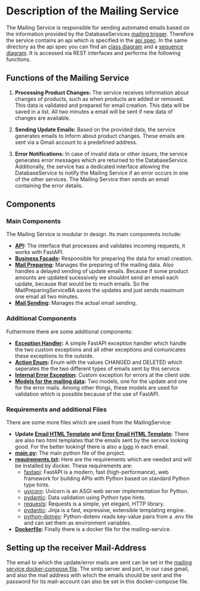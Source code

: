 # Description of the Mailing Service

The Mailing Service is responsible for sending automated emails based on the information provided by the DatabaseServices [mailing trigger](../../../../source/databaseService/app/api/control/mailing_trigger.py). Therefore the service contains an api which is specified in the [api spec](./api_specification.yml). In the same directory as the api spec you can find an [class diagram](./class_diagram.puml) and a [sequence diagram](./sequence_diagram.puml). It is accessed via REST interfaces and performs the following functions.

## Functions of the Mailing Service

1. **Processing Product Changes:** The service receives information about changes of products, such as when products are added or removed. This data is validated and prepared for email creation. This data will be saved in a list. All two minutes a email will be sent if new data of changes are available.

2. **Sending Update Emails:** Based on the provided data, the service generates emails to inform about product changes. These emails are sent via a Gmail account to a predefined address.

3. **Error Notifications:** In case of invalid data or other issues, the service generates error messages which are returned to the DatabaseService. Additionally, the service has a dedicated interface allowing the DatabaseService to notify the Mailing Service if an error occurs in one of the other services. The Mailing Service then sends an email containing the error details.

## Components

### Main Components

The Mailing Service is modular in design. Its main components include:
- **[API](../../../../source/mailingService/app/api/boundary/api.py):** The interface that processes and validates incoming requests, it works with FastAPI. 
- **[Business Facade](../../../../source/mailingService/app/api/control/api_bf.py):** Responsible for preparing the data for email creation.
- **[Mail Preparing](../../../../source/mailingService/app/bm/mail_preparing_service_ba.py):** Manages the preparing of the mailing data. Also handles a delayed sending of update emails. Because if some product amounts are updated sucessively we shouldnt send an email each update, because that would be to much emails. So the MailPreparingServiceBA saves the updates and just sends maximum one email all two minutes.
- **[Mail Sending](../../../../source/mailingService/app/bm/mail_sending_service_ba.py):** Manages the actual email sending.

### Additional Components

Futhermore there are some additional components:
- **[Exception Handler](../../../../source/mailingService/app/api/boundary/exception_handler.py):** A simple FastAPI exception handler which handle the two custom exceptions and all other exceptions and comunicates these exceptions to the outside.
- **[Action Enum](../../../../source/mailingService/app/entity/enums/):** Enum with the values CHANGED and DELETED which seperates the the two different types of emails sent by this service.
- **[Internal Error Exception](../../../../source/mailingService/app/entity/exceptions/internal_error_exception.py):** Custom exception for errors at the client side.
- **[Models for the mailing data](../../../../source/mailingService/app/entity/models/mail_data.py):** Two models, one for the update and one for the error mails. Among other things, these models are used for validation which is possible because of the use of FastAPI.

### Requirements and additional Files

There are some more files which are used from the MailingService:
- **Update [Email HTML Template](../../../../source/mailingService/app/email_template.html) and [Error Email HTML Template](../../../../source/mailingService/app/error_email_template.html):** There are also two html templates that the emails sent by the service looking good. For the better lookingf there is also a [logo](../../../../source/mailingService/app/logo.png) in each email.
- **[main.py](../../../../source/mailingService/app/main.py):** The main python file of the project.
- **[requirements.txt](../../../../source/mailingService/requirements.txt):** Here are the requirements which are needed and will be installed by docker. These requirements are:
  - [fastapi](https://github.com/fastapi/fastapi): FastAPI is a modern, fast (high-performance), web framework for building APIs with Python based on standard Python type hints.
  - [uvicorn](https://github.com/encode/uvicorn): Uvicorn is an ASGI web server implementation for Python.
  - [pydantic](https://github.com/pydantic/pydantic): Data validation using Python type hints.
  - [requests](https://github.com/psf/requests): Requests is a simple, yet elegant, HTTP library.
  - [pydantic](https://github.com/pallets/jinja): Jinja is a fast, expressive, extensible templating engine.
  - [python-dotnev](https://github.com/theskumar/python-dotenv): Python-dotenv reads key-value pairs from a .env file and can set them as environment variables.
- **[Dockerfile](../../../../source/mailingService/Dockerfile):** Finally there is a docker file for the mailing-service.

## Setting up the receiver Mail-Address

The email to which the update/error mails are sent can be set in the [mailing service docker-compose file](../../../../source/mailingService/docker-compose.yml). The smtp server and port, in our case gmail, and also the mail address with which the emails should be sent and the password for its mail-account can also be set in this docker-compose file.
